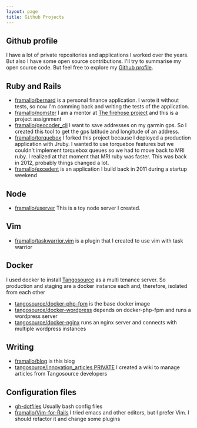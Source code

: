```yaml
---
layout: page
title: Github Projects
---
```



## Github profile

I have a lot of private repositories and applications I worked over the years. But also I have some open source contributions. I'll try to summarise my open source code. But feel free to explore my [Github profile](https://github.com/framallo).

## Ruby and Rails

* [framallo/bernard](https://github.com/framallo/bernard) is a personal finance application. I wrote it without tests, so now I'm comming back and writing the tests of the application. 
* [framallo/nomster](https://github.com/framallo/nomster) I am a mentor at [The firehose project](http://www.thefirehoseproject.com/) and this is a project assignment
* [framallo/geocoder_cli](https://github.com/framallo/geocoder_cli) I want to save addresses on my garmin gps. So I created this tool to get the gps latitude and longitude of an address.
* [framallo/torquebox](https://github.com/framallo/torquebox) I forked this project because I deployed a production application with Jruby. I wanted to use torquebox features but we couldn't implement torquebox queues so we had to move back to MRI ruby. I realized at that moment that MRI ruby was faster. This was back in 2012, probably things changed a lot.
* [framallo/excedent](https://github.com/framallo/excedent) is an application I build back in 2011 during a startup weekend

## Node

* [framallo/userver](https://github.com/framallo/userver) This is a toy node server I created.


## Vim

* [framallo/taskwarrior.vim](https://github.com/framallo/taskwarrior.vim) is a plugin that I created to use vim with task warrior

## Docker

I used docker to install [Tangosource](http://tangosource.com) as a multi tenance server. So production and staging are a docker instance each and, therefore, isolated from each other

* [tangosource/docker-php-fpm](https://github.com/tangosource/docker-php-fpm) is the base docker image
* [tangosource/docker-wordpress](https://github.com/tangosource/docker-wordpress) depends on docker-php-fpm and runs a wordpress server
* [tangosource/docker-nginx](https://github.com/tangosource/docker-nginx) runs an nginx server and connects with multiple wordpress instances


## Writing

* [framallo/blog](https://github.com/framallo/blog) is this blog
* [tangosource/innovation_articles PRIVATE](#) I created a wiki to manage articles from Tangosource developers

## Configuration files

* [gh-dotfiles](https://github.com/framallo/gh-dotfiles) Usually bash config files
* [framallo/Vim-for-Rails](https://github.com/framallo/Vim-for-Rails) I tried emacs and other editors, but I prefer Vim. I should refactor it and change some plugins



